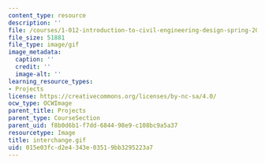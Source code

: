 ```yaml
---
content_type: resource
description: ''
file: /courses/1-012-introduction-to-civil-engineering-design-spring-2002/015e03fcd2e4343e03519bb3295223a7_interchange.gif
file_size: 51881
file_type: image/gif
image_metadata:
  caption: ''
  credit: ''
  image-alt: ''
learning_resource_types:
- Projects
license: https://creativecommons.org/licenses/by-nc-sa/4.0/
ocw_type: OCWImage
parent_title: Projects
parent_type: CourseSection
parent_uid: f8b0d6b1-f7dd-6844-98e9-c108bc9a5a37
resourcetype: Image
title: interchange.gif
uid: 015e03fc-d2e4-343e-0351-9bb3295223a7
---
```

